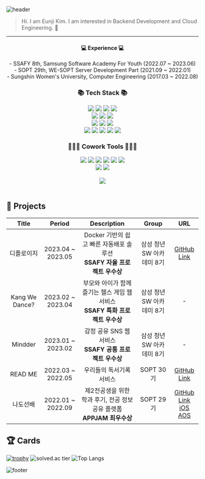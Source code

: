 ![header](https://capsule-render.vercel.app/api?type=waving&color=gradient&height=300&section=header&text=Eunji's%20GitHub&fontAlignY=40&fontSize=100&desc=welcome👋&descAlignY=65&animation=twinkling)

> Hi. I am Eunji Kim. I am interested in Backend Development and Cloud Engineering. 🌱
---
<div align="center">
  <h4>💻 Experience 💻</h4>
  - SSAFY 8th, Samsung Software Academy For Youth (2022.07 ~ 2023.06)  <br>
  - SOPT 29th, WE-SOPT Server Development Part (2021.09 ~ 2022.01)  <br>
  - Sungshin Women's University, Computer Engineering (2017.03 ~ 2022.08) <br>
  <h3>📚 Tech Stack 📚</h3>
  <div class="stack">
    <img src="https://img.shields.io/badge/Java-007396?style=flat&logo=OpenJDK&logoColor=white"/>
    <img src="https://img.shields.io/badge/Typescript-3178C6?style=flat&logo=typescript&logoColor=white"/>
    <img src="https://img.shields.io/badge/Python-3766AB?style=flat&logo=Python&logoColor=white"/> 
    <img src="https://img.shields.io/badge/node.js-339933?style=flat&logo=Node.js&logoColor=white">
    <br>
    <img src="https://img.shields.io/badge/MySQL-4479A1?style=flat&logo=MySQL&logoColor=white"/>
    <img src="https://img.shields.io/badge/PostgreSQL-4169E1?style=flat&logo=PostgreSQL&logoColor=white"/>
    <img src="https://img.shields.io/badge/firebase-FFCA28?style=flat&logo=firebase&logoColor=white">
    <br>
    <img src="https://img.shields.io/badge/Spring%20Boot-6DB33F?style=flat&logo=Spring%20Boot&logoColor=black"/> 
    <img src="https://img.shields.io/badge/express-000000?style=flat&logo=express&logoColor=white">
    <img src="https://img.shields.io/badge/nestjs-E0234E?style=flat&logo=nestjs&logoColor=white">
    <br>
    <img src="https://img.shields.io/badge/Docker-2496ED?style=flat&logo=Docker&logoColor=white"/>
    <img src="https://img.shields.io/badge/jenkins-D24939?style=flat&logo=jenkins&logoColor=white"/>
    <img src="https://img.shields.io/badge/nginx-009639?style=flat&logo=nginx&logoColor=white"/>
    <img src="https://img.shields.io/badge/amazonaws-232F3E?style=flat&logo=amazonaws&logoColor=white"> 
    <img src="https://img.shields.io/badge/apache tomcat-F8DC75?style=flat&logo=apachetomcat&logoColor=white">
    <br>
    <h3>🧑‍🤝‍🧑 Cowork Tools 🧑‍🤝‍🧑</h3>
    <img src="https://img.shields.io/badge/github-181717?style=flat&logo=github&logoColor=white">
    <img src="https://img.shields.io/badge/gitlab-FC6D26?style=flat&logo=gitlab&logoColor=white">
    <img src="https://img.shields.io/badge/jira-0052CC?style=flat&logo=jira&logoColor=white">
    <img src="https://img.shields.io/badge/notion-000000?style=flat&logo=notion&logoColor=white">
    <img src="https://img.shields.io/badge/mattermost-0058CC?style=flat&logo=mattermost&logoColor=white">
    <img src="https://img.shields.io/badge/slack-4A154B?style=flat&logo=slack&logoColor=white">
    <br>
    <img src="https://img.shields.io/badge/postman-FF6C37?style=flat&logo=postman&logoColor=white">
    <img src="https://img.shields.io/badge/gitkraken-179287?style=flat&logo=gitkraken&logoColor=white">
    <br>
    <br>
    <a href="https://hits.seeyoufarm.com"><img src="https://hits.seeyoufarm.com/api/count/incr/badge.svg?url=https%3A%2F%2Fgithub.com%2Feunji8784&count_bg=%23D472DD&title_bg=%23555555&icon=&icon_color=%23E7E7E7&title=hits&edge_flat=true"/></a>

  </div>
 <br />
  
</div>

## 📁 Projects
| Title | Period | Description | Group | URL |
| :--: | :--: | :--: | :--: | :--: |
| 디플로이지 | 2023.04 ~ 2023.05 |  Docker 기반의 쉽고 빠른 자동배포 솔루션 <br> **SSAFY 자율 프로젝트 우수상** | 삼성 청년 SW 아카데미 8기 | [GitHub Link](https://github.com/DeployzOpenSourceSolution/Deployz) |
| Kang We Dance? | 2023.02 ~ 2023.04 | 부모와 아이가 함께 즐기는 헬스 게임 웹 서비스 <br> **SSAFY 특화 프로젝트 우수상** | 삼성 청년 SW 아카데미 8기 | - |
| Mindder | 2023.01 ~ 2023.02 | 감정 공유 SNS 웹 서비스 <br> **SSAFY 공통 프로젝트 우수상** | 삼성 청년 SW 아카데미 8기 | - |
| READ ME | 2022.03 ~ 2022.05 | 우리들의 독서기록 서비스 | SOPT 30기 | [GitHub Link](https://github.com/TEAM-README/Readme-Server) |
| 나도선배 | 2022.01 ~ 2022.09 | 제2전공생을 위한 학과 후기, 전공 정보 공유 플랫폼 <br> **APPJAM 최우수상** | SOPT 29기 | [GitHub Link](https://github.com/TeamNado-Sunbae/NadoSunbae-Server) <br> [iOS](https://apps.apple.com/kr/app/%EB%82%98%EB%8F%84%EC%84%A0%EB%B0%B0/id1605763068?utm_source=iosdownloadlink&utm_medium=instagram&utm_campaign=promotion) <br> [AOS](https://play.google.com/store/apps/details?id=com.nadosunbae_android.app&utm_source=aosdownloadlink&utm_medium=instagram&utm_campaign=promotion) |

## 🏆 Cards
[![trophy](https://github-profile-trophy.vercel.app/?username=eunji8784&theme=onedark&column=8&rank=SSS,SS,S,AAA,AA,A,B)](https://github.com/ryo-ma/github-profile-trophy)
![solved.ac tier](http://mazassumnida.wtf/api/v2/generate_badge?boj=eun_za)
![Top Langs](https://github-readme-stats.vercel.app/api/top-langs/?username=eunji8784&layout=compact&theme=dracula)

![footer](https://capsule-render.vercel.app/api?section=footer&type=waving&color=e2e4e3&height=130)
